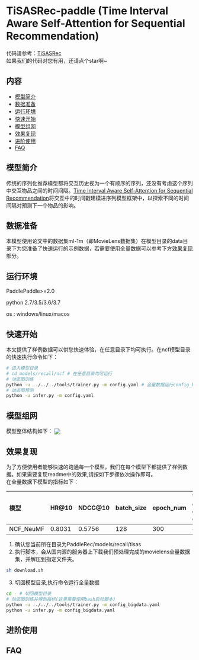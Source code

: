 # TiSASRec-paddle (Time Interval Aware Self-Attention for Sequential Recommendation)

代码请参考：[TiSASRec](https://github.com/PaddlePaddle/PaddleRec/tree/master/models/recall/tisas)  
如果我们的代码对您有用，还请点个star啊~ 

## 内容

- [模型简介](#模型简介)
- [数据准备](#数据准备)
- [运行环境](#运行环境)
- [快速开始](#快速开始)
- [模型组网](#模型组网)
- [效果复现](#效果复现)
- [进阶使用](#进阶使用)
- [FAQ](#FAQ)

## 模型简介
传统的序列化推荐模型都将交互历史视为一个有顺序的序列，还没有考虑这个序列中交互物品之间的时间间隔。[Time Interval Aware Self-Attention for Sequential Recommendation](https://cseweb.ucsd.edu/~jmcauley/pdfs/wsdm20b.pdf)将交互中的时间戳建模进序列模型框架中，以探索不同的时间间隔对预测下一个物品的影响。

## 数据准备
本模型使用论文中的数据集ml-1m（即MovieLens数据集）在模型目录的data目录下为您准备了快速运行的示例数据，若需要使用全量数据可以参考下方[效果复现](#效果复现)部分。   

## 运行环境
PaddlePaddle>=2.0

python 2.7/3.5/3.6/3.7

os : windows/linux/macos 

## 快速开始
本文提供了样例数据可以供您快速体验，在任意目录下均可执行。在ncf模型目录的快速执行命令如下： 
```bash
# 进入模型目录
# cd models/recall/ncf # 在任意目录均可运行
# 动态图训练
python -u ../../../tools/trainer.py -m config.yaml # 全量数据运行config_bigdata.yaml 
# 动态图预测
python -u infer.py -m config.yaml 
```
## 模型组网
模型整体结构如下：
<img align="center" src="picture/tisas.jpg">

## 效果复现
为了方便使用者能够快速的跑通每一个模型，我们在每个模型下都提供了样例数据。如果需要复现readme中的效果,请按如下步骤依次操作即可。  
在全量数据下模型的指标如下：  

| 模型 | HR@10 | NDCG@10 | batch_size | epoch_num| Time of each epoch |
| :------| :------ |:------ | :------ | :------| :------ | 
| NCF_NeuMF | 0.8031 | 0.5756 | 128 | 300 | 4s |

1. 确认您当前所在目录为PaddleRec/models/recall/tisas  
2. 执行脚本，会从国内源的服务器上下载我们预处理完成的movielens全量数据集，并解压到指定文件夹。

``` bash
sh download.sh
```
3. 切回模型目录,执行命令运行全量数据

```bash
cd - # 切回模型目录
# 动态图训练并得到指标(这里需要使用bash启动脚本)
python -u ../../../tools/trainer.py -m config_bigdata.yaml
python -u infer.py -m config_bigdata.yaml
```

## 进阶使用
  
## FAQ

